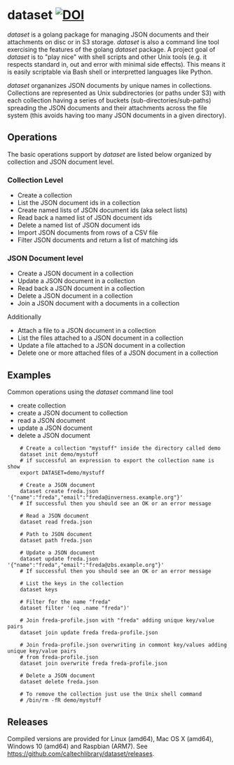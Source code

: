 
# dataset   [![DOI](https://data.caltech.edu/badge/79394591.svg)](https://data.caltech.edu/badge/latestdoi/79394591)

_dataset_ is a golang package for managing JSON documents and their attachments on disc or in S3 storage.
_dataset_ is also a command line tool exercising the features of the golang _dataset_ package.
A project goal of _dataset_ is to "play nice" with shell scripts and other Unix tools (e.g. it 
respects standard in, out and error with minimal side effects). This means it is easily scriptable
via Bash shell or interpretted languages like Python.

_dataset_ organanizes JSON documents by unique names in collections. Collections are represented
as Unix subdirectories (or paths under S3) with each collection having a series of buckets (sub-directories/sub-paths)
spreading the JSON documents and their attachments across the file system (this avoids having too many
JSON documents in a given directory).

## Operations

The basic operations support by *dataset* are listed below organized by collection and JSON document level.

### Collection Level

+ Create a collection
+ List the JSON document ids in a collection
+ Create named lists of JSON document ids (aka select lists)
+ Read back a named list of JSON document ids
+ Delete a named list of JSON document ids
+ Import JSON documents from rows of a CSV file
+ Filter JSON documents and return a list of matching ids

### JSON Document level

+ Create a JSON document in a collection
+ Update a JSON document in a collection
+ Read back a JSON document in a collection
+ Delete a JSON document in a collection
+ Join a JSON document with a documents in a collection

Additionally

+ Attach a file to a JSON document in a collection
+ List the files attached to a JSON document in a collection
+ Update a file attached to a JSON document in a collection
+ Delete one or more attached files of a JSON document in a collection

## Examples

Common operations using the *dataset* command line tool

+ create collection
+ create a JSON document to collection
+ read a JSON document
+ update a JSON document
+ delete a JSON document

```shell
    # Create a collection "mystuff" inside the directory called demo
    dataset init demo/mystuff
    # if successful an expression to export the collection name is show
    export DATASET=demo/mystuff

    # Create a JSON document 
    dataset create freda.json '{"name":"freda","email":"freda@inverness.example.org"}'
    # If successful then you should see an OK or an error message

    # Read a JSON document
    dataset read freda.json

    # Path to JSON document
    dataset path freda.json

    # Update a JSON document
    dataset update freda.json '{"name":"freda","email":"freda@zbs.example.org"}'
    # If successful then you should see an OK or an error message

    # List the keys in the collection
    dataset keys

    # Filter for the name "freda"
    dataset filter '(eq .name "freda")'

    # Join freda-profile.json with "freda" adding unique key/value pairs
    dataset join update freda freda-profile.json

    # Join freda-profile.json overwriting in commont key/values adding unique key/value pairs
    # from freda-profile.json
    dataset join overwrite freda freda-profile.json

    # Delete a JSON document
    dataset delete freda.json

    # To remove the collection just use the Unix shell command
    # /bin/rm -fR demo/mystuff
```

## Releases

Compiled versions are provided for Linux (amd64), Mac OS X (amd64), Windows 10 (amd64) and Raspbian (ARM7). 
See https://github.com/caltechlibrary/dataset/releases.

